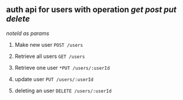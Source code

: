 ## auth api for users with operation *get* *post* *put* *delete*

*noteId as params*

1. Make new user
`POST /users`

2. Retrieve all users
`GET /users`

3. Retrieve one user
`*PUT /users/:userId`

4. update user
`PUT /users/:userId`

5. deleting an user
`DELETE /users/:userId`
